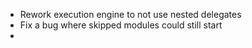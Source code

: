 *   Rework execution engine to not use nested delegates
*   Fix a bug where skipped modules could still start
* 